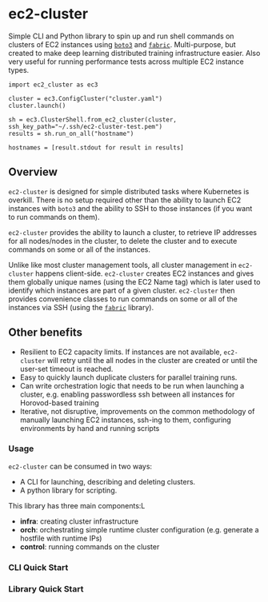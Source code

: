 # ec2-cluster


Simple CLI and Python library to spin up and run shell commands on clusters of EC2 instances using [`boto3`](https://boto3.amazonaws.com/v1/documentation/api/latest/index.html) and [`fabric`](https://github.com/fabric/fabric). Multi-purpose, but created to make deep learning distributed training infrastructure easier. Also very useful for running performance tests across multiple EC2 instance types.

```
import ec2_cluster as ec3

cluster = ec3.ConfigCluster("cluster.yaml")
cluster.launch()

sh = ec3.ClusterShell.from_ec2_cluster(cluster, ssh_key_path="~/.ssh/ec2-cluster-test.pem")
results = sh.run_on_all("hostname")

hostnames = [result.stdout for result in results]
```

## Overview


`ec2-cluster` is designed for simple distributed tasks where Kubernetes is overkill. There is no setup required other than the ability to launch EC2 instances with `boto3` and the ability to SSH to those instances (if you want to run commands on them). 

`ec2-cluster` provides the ability to launch a cluster, to retrieve IP addresses for all nodes/nodes in the cluster, to delete the cluster and to execute commands on some or all of the instances. 

Unlike like most cluster management tools, all cluster management in `ec2-cluster` happens client-side. `ec2-cluster` creates EC2 instances and gives them globally unique names (using the EC2 Name tag) which is later used to identify which instances are part of a given cluster. `ec2-cluster` then provides convenience classes to run commands on some or all of the instances via SSH (using the [`fabric`](https://github.com/fabric/fabric) library).

## Other benefits

- Resilient to EC2 capacity limits. If instances are not available, `ec2-cluster` will retry until the all nodes in the cluster are created or until the user-set timeout is reached.
- Easy to quickly launch duplicate clusters for parallel training runs.
- Can write orchestration logic that needs to be run when launching a cluster, e.g. enabling passwordless ssh between all instances for Horovod-based training
- Iterative, not disruptive, improvements on the common methodology of manually launching EC2 instances, ssh-ing to them, configuring environments by hand and running scripts






### Usage

`ec2-cluster` can be consumed in two ways:

- A CLI for launching, describing and deleting clusters. 
- A python library for scripting.  

This library has three main components:L
- **infra**: creating cluster infrastructure
- **orch**: orchestrating simple runtime cluster configuration (e.g. generate a hostfile with runtime IPs)
- **control**: running commands on the cluster

### CLI Quick Start

### Library Quick Start





